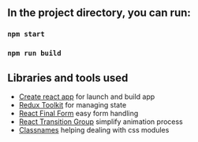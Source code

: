 ## In the project directory, you can run:

### `npm start`
### `npm run build`

## Libraries and tools used
* [Create react app](https://facebook.github.io/create-react-app) for launch and build app
* [Redux Toolkit](https://redux-toolkit.js.org/) for managing state
* [React Final Form](https://final-form.org/react) easy form handling
* [React Transition Group](http://reactcommunity.org/react-transition-group) simplify animation process
* [Classnames](https://github.com/JedWatson/classnames) helping dealing with css modules
